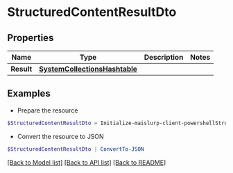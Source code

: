 # StructuredContentResultDto
## Properties

Name | Type | Description | Notes
------------ | ------------- | ------------- | -------------
**Result** | [**SystemCollectionsHashtable**]() |  | 

## Examples

- Prepare the resource
```powershell
$StructuredContentResultDto = Initialize-maislurp-client-powershellStructuredContentResultDto  -Result null
```

- Convert the resource to JSON
```powershell
$StructuredContentResultDto | ConvertTo-JSON
```

[[Back to Model list]](../README#documentation-for-models) [[Back to API list]](../README#documentation-for-api-endpoints) [[Back to README]](../README)

